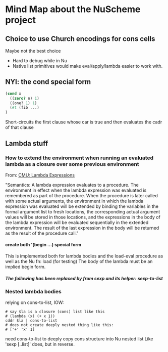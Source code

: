 # Mind Map about the NuScheme project

## Choice to use Church encodings for cons cells

Maybe not the best choice

- Hard to debug while in Nu
- Native list primitives would make eval/apply/lambda easier to work with.


## NYI: the cond special form

```scheme
(cond x
  ((zero? n) 1)
  ((one? 1) 1)
  (#t (fib ...)
)
```

Short-circuits  the first clause whose car is true and then evaluates the cadr of that clause
## Lambda stuff
### How to extend the environment when running an evaluated lambda as a closure over some previous environment

From: [CMU: Lambda Expressions](https://www.cs.cmu.edu/Groups/AI/html/r4rs/r4rs_6.html#SEC30)

"Semantics: A lambda expression evaluates to a procedure. The environment in
effect when the lambda expression was evaluated is remembered as part of the
procedure. When the procedure is later called with some actual arguments,
the environment in which the lambda expression was evaluated will be extended
by binding the variables in the formal argument list to fresh locations,
the corresponding actual argument values will be stored in those locations, and
the expressions in the body of the lambda expression will be evaluated
sequentially in the extended environment. The result of the last expression in
the body will be returned as the result of the procedure call."



#### create both '(begin ...) special form


This is implemented both for lambda bodies and the load-eval procedure
as well as the Nu fn: load (for testing)
The body of the lambda must be an implied begin form.



##### The following has been replaced by from sexp and its helper: sexp-to-list


### Nested lambda bodies

relying on cons-to-list, IOW: 

```nu
# say $la is a closure (cons) list like this
# (lambda (x) (+ x 1))
cddr $la | cons-to-list
# does not create deeply nested thing like this:
# ['+' 'x' 1]
```

need cons-to-list to deeply copy cons structure into Nu nested list
Like 'sexp [..list]' does, but in reverse.


